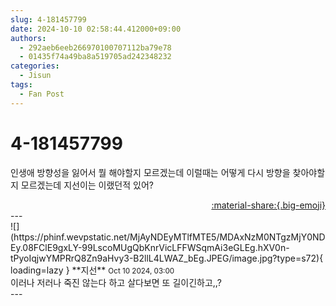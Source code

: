 ```yaml
---
slug: 4-181457799
date: 2024-10-10 02:58:44.412000+09:00
authors:
  - 292aeb6eeb266970100707112ba79e78
  - 01435f74a49ba8a519705ad242348232
categories:
  - Jisun
tags:
  - Fan Post
---
```


# 4-181457799

<div class="post-container" markdown="1">
<div class="content-container md-sidebar__scrollwrap" markdown="1">

인생애 방향성을 잃어서 뭘 해야할지 모르겠는데 이럴때는 어떻게 다시 방향을 찾아야할지 모르겠는데 지선이는 이랬던적 있어?

</div>
</div>

<div style="text-align: right;" markdown="1">
<a href="https://weverse.io/fromis9/fanpost/4-181457799" style="text-align: right;">:material-share:{.big-emoji}</a>
</div>
---

<div class="comments-container md-sidebar__scrollwrap" markdown="1">
<div class="comment" markdown="1">
<div class='id-container' markdown="1">
![](https://phinf.wevpstatic.net/MjAyNDEyMTlfMTE5/MDAxNzM0NTgzMjY0NDEy.08FClE9gxLY-99LscoMUgQbKnrVicLFFWSqmAi3eGLEg.hXV0n-tPyoIqjwYMPRrQ8Zn9aHvy3-B2llL4LWAZ_bEg.JPEG/image.jpg?type=s72){ loading=lazy }
**<span class="artist">지선</span>** <small>Oct 10 2024, 03:00</small><br>
</div>
<div class='comment-body' markdown="1">
이러나 저러나 죽진 않는다 하고 살다보면 또 길이긴하고,,?
</div>
</div>
</div>
---

